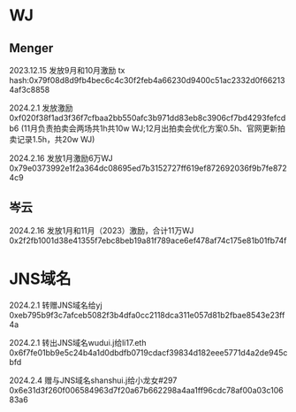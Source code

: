 # WJ

## Menger
2023.12.15 发放9月和10月激励 tx hash:0x79f08d8d9fb4bec6c4c30f2feb4a66230d9400c51ac2332d0f662134af3c8858

2024.2.1 发放激励 0xf020f38f1ad3f36f7cfbaa2bb550afc3b971dd83eb8c3906cf7bd4293fefcdb6
(11月负责拍卖会两场共1h共10w WJ;12月出拍卖会优化方案0.5h、官网更新拍卖记录1.5h，共20w WJ)

2024.2.16 发放1月激励6万WJ 0x79e0373992e1f2a364dc08695ed7b3152727ff619ef872692036f9b7fe8724c9

## 岑云
2024.2.16 发放1月和11月（2023）激励，合计11万WJ 0x2f2fb1001d38e41355f7ebc8beb19a81f789ace6ef478af74c175e81b01fb74f



# JNS域名

2024.2.1 转赠JNS域名给yj 0xeb795b9f3c7afceb5082f3b4dfa0cc2118dca311e057d81b2fbae8543e23ff4a

2024.2.1 转出JNS域名wudui.j给li17.eth 0x6f7fe01bb9e5c24b4a1d0dbdfb0719cdacf39834d182eee5771d4a2de945cbfd

2024.2.4 赠与JNS域名shanshui.j给小龙女#297 0x6e31d3f260f006584963d7f20a67b662298a4aa1ff96cdc78af00a03c10683a6
